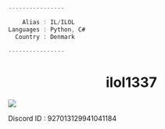 ```rust
----------------

    Alias : IL/ILOL
Languages : Python, C#
  Country : Denmark

----------------
```
<!--
**The big black will come!-->

<h1 align="center">ilol1337</h1>
<img src="https://discord.c99.nl/widget/theme-4/927013129941041184.png"/>

Discord ID : 927013129941041184
